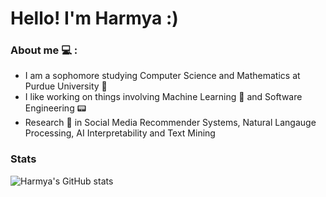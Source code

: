 # Hello! I'm Harmya :)
### About me :computer: :
- I am a sophomore studying Computer Science and Mathematics at Purdue University :steam_locomotive:
- I like working on things involving Machine Learning 📠 and Software Engineering :pager:
- Research :microscope: in Social Media Recommender Systems, Natural Langauge Processing, AI Interpretability and Text Mining
### Stats
![Harmya's GitHub stats](https://github-readme-stats.vercel.app/api/top-langs/?username=harmya&hide=Jupyter%20Notebook&theme=buefy)

